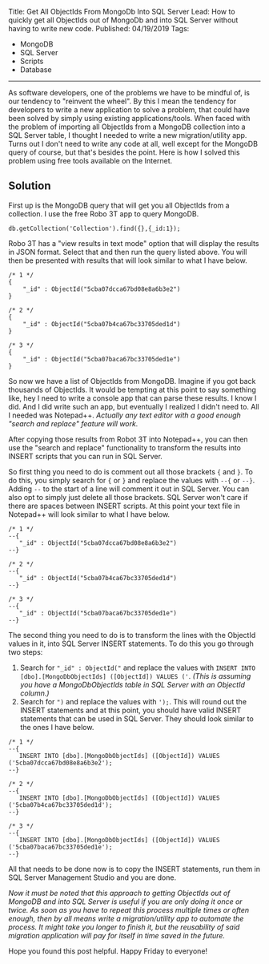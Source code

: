 Title: Get All ObjectIds From MongoDb Into SQL Server
Lead: How to quickly get all ObjectIds out of MongoDb and into SQL Server without having to write new code.
Published: 04/19/2019
Tags:
   - MongoDB
   - SQL Server
   - Scripts
   - Database
---
As software developers, one of the problems we have to be mindful of, is our tendency to "reinvent the wheel". By this I mean the tendency for developers to write a new application to solve a problem, that could have been solved by simply using existing applications/tools. When faced with the problem of importing all ObjectIds from a MongoDB collection into a SQL Server table, I thought I needed to write a new migration/utility app. Turns out I don't need to write any code at all, well except for the MongoDB query of course, but that's besides the point. Here is how I solved this problem using free tools available on the Internet.

## Solution

First up is the MongoDB query that will get you all ObjectIds from a collection. I use the free Robo 3T app to query MongoDB.
```
db.getCollection('Collection').find({},{_id:1});
```

Robo 3T has a "view results in text mode" option that will display the results in JSON format. Select that and then run the query listed above. You will then be presented with results that will look similar to what I have below. 
```
/* 1 */
{
    "_id" : ObjectId("5cba07dcca67bd08e8a6b3e2")
}

/* 2 */
{
    "_id" : ObjectId("5cba07b4ca67bc33705ded1d")
}

/* 3 */
{
    "_id" : ObjectId("5cba07baca67bc33705ded1e")
}
```

So now we have a list of ObjectIds from MongoDB. Imagine if you got back thousands of ObjectIds. It would be tempting at this point to say something like, hey I need to write a console app that can parse these results. I know I did. And I did write such an app, but eventually I realized I didn't need to. All I needed was Notepad++. *Actually any text editor with a good enough "search and replace" feature will work.*

After copying those results from Robot 3T into Notepad++, you can then use the "search and replace" functionality to transform the results into INSERT scripts that you can run in SQL Server.

So first thing you need to do is comment out all those brackets `{` and `}`. To do this, you simply search for `{` or `}` and replace the values with `--{` or `--}`. Adding `--` to the start of a line will comment it out in SQL Server. You can also opt to simply just delete all those brackets. SQL Server won't care if there are spaces between INSERT scripts. At this point your text file in Notepad++ will look similar to what I have below.
```
/* 1 */
--{
   "_id" : ObjectId("5cba07dcca67bd08e8a6b3e2")
--}

/* 2 */
--{
   "_id" : ObjectId("5cba07b4ca67bc33705ded1d")
--}

/* 3 */
--{
   "_id" : ObjectId("5cba07baca67bc33705ded1e")
--}
```

The second thing you need to do is to transform the lines with the ObjectId values in it, into SQL Server INSERT statements. To do this you go through two steps:
   1. Search for `"_id" : ObjectId("` and replace the values with `INSERT INTO [dbo].[MongoDbObjectIds] ([ObjectId]) VALUES ('`. *(This is assuming you have a MongoDbObjectIds table in SQL Server with an ObjectId column.)*
   2. Search for `")` and replace the values with `');`. This will round out the INSERT statements and at this point, you should have valid INSERT statements that can be used in SQL Server. They should look similar to the ones I have below.
   ```
   /* 1 */
   --{
      INSERT INTO [dbo].[MongoDbObjectIds] ([ObjectId]) VALUES ('5cba07dcca67bd08e8a6b3e2');
   --}

   /* 2 */
   --{
      INSERT INTO [dbo].[MongoDbObjectIds] ([ObjectId]) VALUES ('5cba07b4ca67bc33705ded1d');
   --}

   /* 3 */
   --{
      INSERT INTO [dbo].[MongoDbObjectIds] ([ObjectId]) VALUES ('5cba07baca67bc33705ded1e');
   --}
   ```

All that needs to be done now is to copy the INSERT statements, run them in SQL Server Management Studio and you are done. 

*Now it must be noted that this approach to getting ObjectIds out of MongoDB and into SQL Server is useful if you are only doing it once or twice. As soon as you have to repeat this process multiple times or often enough, then by all means write a migration/utility app to automate the process. It might take you longer to finish it, but the reusability of said migration application will pay for itself in time saved in the future.*

Hope you found this post helpful. Happy Friday to everyone!